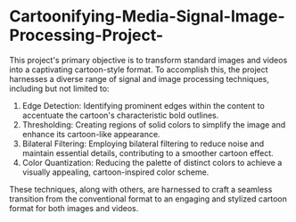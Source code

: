 # Cartoonifying-Media-Signal-Image-Processing-Project-
This project's primary objective is to transform standard images and videos into a captivating cartoon-style format. 
To accomplish this, the project harnesses a diverse range of signal and image processing techniques, including but not limited to:

1) Edge Detection: Identifying prominent edges within the content to accentuate the cartoon's characteristic bold outlines.
2) Thresholding: Creating regions of solid colors to simplify the image and enhance its cartoon-like appearance.
3) Bilateral Filtering: Employing bilateral filtering to reduce noise and maintain essential details, contributing to a smoother cartoon effect.
4) Color Quantization: Reducing the palette of distinct colors to achieve a visually appealing, cartoon-inspired color scheme.

These techniques, along with others, are harnessed to craft a seamless transition from the conventional format to an engaging and stylized cartoon format for both images and videos.
